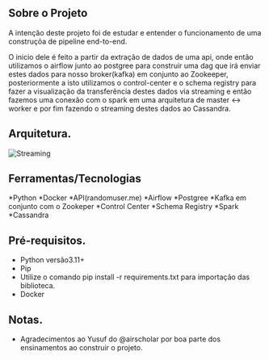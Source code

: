 ## Sobre o Projeto

A intenção deste projeto foi de estudar e entender o funcionamento de uma construçõa de pipeline end-to-end.

O inicio dele é feito a partir da extração de dados de uma api, onde então utilizamos o airflow junto ao postgree 
para construir uma dag que irá enviar estes dados para nosso broker(kafka) em conjunto ao Zookeeper,
posteriormente a isto utilizamos o control-center e o schema registry para fazer a visualização da transferência destes dados via streaming 
e então fazemos uma conexão com o spark em uma arquitetura de master <-> worker e por fim fazendo o streaming destes dados ao Cassandra.

## Arquitetura.

![Streaming](https://github.com/EricMencarini/Data_Streaming/assets/133675044/d9636503-f90f-40f7-a6ec-05f3fbaf00d9)

## Ferramentas/Tecnologias

*Python
*Docker
*API(randomuser.me)
*Airflow
*Postgree
*Kafka em conjunto com o Zookeper
*Control Center
*Schema Registry
*Spark
*Cassandra

## Pré-requisitos.

* Python versão3.11+
* Pip
* Utilize o comando pip install -r requirements.txt para importação das biblioteca.
* Docker


## Notas.
* Agradecimentos ao Yusuf do @airscholar por boa parte dos ensinamentos ao construir o projeto.
